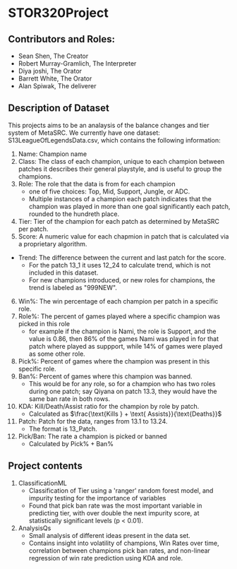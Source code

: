 # STOR320Project

## Contributors and Roles:
- Sean Shen, The Creator
- Robert Murray-Gramlich, The Interpreter
- Diya joshi, The Orator
- Barrett White, The Orator
- Alan Spiwak, The deliverer

## Description of Dataset
This projects aims to be an analaysis of the balance changes and tier system of MetaSRC. We currently have one dataset: S13LeagueOfLegendsData.csv, which contains the following information:
1. Name: Champion name
2. Class: The class of each champion, unique to each champion between patches it describes their general playstyle, and is useful to group the champions.
3. Role: The role that the data is from for each champion
    - one of five choices: Top, Mid, Support, Jungle, or ADC. 
    - Multiple instances of a champion each patch indicates that the champion was played in more than one goal significantly each patch, rounded to the hundreth place.
4. Tier: Tier of the champion for each patch as determined by MetaSRC per patch. 
5. Score: A numeric value for each chapmion in patch that is calculated via a proprietary algorithm.
- Trend: The difference between the current and last patch for the score.
    - For the patch 13_1 it uses 12_24 to calculate trend, which is not included in this dataset.
    - For new champions introduced, or new roles for champions, the trend is labeled as "999NEW".
6. Win%: The win percentage of each champion per patch in a specific role.
7. Role%: The percent of games played where a specific champion was picked in this role
    - for example if the champion is Nami, the role is Support, and the value is 0.86, then 86% of the games Nami was played in for that patch where played as suppport, while 14% of games were played as some other role.
8.  Pick%: Percent of games where the champion was present in this specific role.
9. Ban%: Percent of games where this champion was banned.
    - This would be for any role, so for a champion who has two roles during one patch; say Qiyana on patch 13.3, they would have the same ban rate in both rows.
10. KDA: Kill/Death/Assist ratio for the champion by role by patch.
    - Calculated as $\frac{\text{Kills } + \text{ Assists}}{\text{Deaths}}$
11. Patch: Patch for the data, ranges from 13.1 to 13.24.
    - The format is 13_Patch.
12. Pick/Ban: The rate a champion is picked or banned
    - Calculated by $\text{Pick\%} + \text{Ban\%}$

## Project contents
1. ClassificationML
    - Classification of Tier using a 'ranger' random forest model, and impurity testing for the importance of variables
    - Found that pick ban rate was the most important variable in predicting tier, with over double the next impurity score, at statistically significant levels (p < 0.01).
2. AnalysisQs
    - Small analysis of different ideas present in the data set.
    - Contains insight into volatility of champions, Win Rates over time, correlation between champions pick ban rates, and non-linear regression of win rate prediction using KDA and role.
